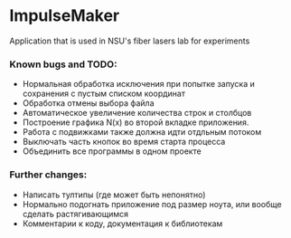 # ImpulseMaker
 Application that is used in NSU's fiber lasers lab for experiments
 
 ### Known bugs and TODO:
* Нормальная обработка исключения при попытке запуска и сохранения с пустым списком координат
* Обработка отмены выбора файла
* Автоматическое увеличение количества строк и столбцов
* Построение графика N(x) во второй вкладке приложения.
* Работа с подвижками также должна идти отдльным потоком
* Выключать часть кнопок во время старта процесса
* Объединить все программы в одном проекте 
 
 ### Further changes:
 * Написать тултипы (где может быть непонятно)
 * Нормально подогнать приложение под размер ноута, или вообще сделать растягивающимся
 * Комментарии к коду, документация к библиотекам